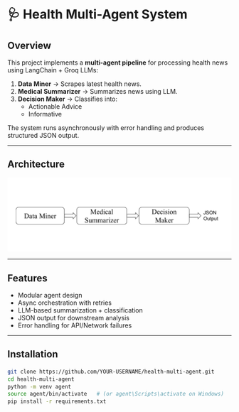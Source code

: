 # 🩺 Health Multi-Agent System

## Overview
This project implements a **multi-agent pipeline** for processing health news using LangChain + Groq LLMs:

1. **Data Miner** → Scrapes latest health news.
2. **Medical Summarizer** → Summarizes news using LLM.
3. **Decision Maker** → Classifies into:
   - Actionable Advice
   - Informative

The system runs asynchronously with error handling and produces structured JSON output.

---

## Architecture
![Architecture Diagram](Architecture.png)

---

## Features
- Modular agent design
- Async orchestration with retries
- LLM-based summarization + classification
- JSON output for downstream analysis
- Error handling for API/Network failures

---

## Installation
```bash
git clone https://github.com/YOUR-USERNAME/health-multi-agent.git
cd health-multi-agent
python -m venv agent
source agent/bin/activate   # (or agent\Scripts\activate on Windows)
pip install -r requirements.txt

